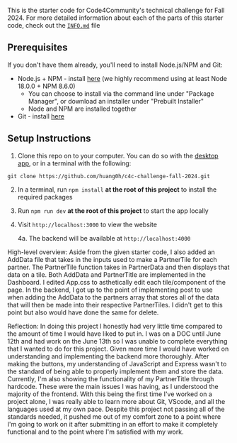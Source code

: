 This is the starter code for Code4Community's technical challenge for Fall 2024. 
For more detailed information about each of the parts of this starter code, check out the [`INFO.md`](INFO.md) file

## Prerequisites

If you don't have them already, you'll need to install Node.js/NPM and Git:
- Node.js + NPM - install [here](https://nodejs.org/en/download/package-manager) (we highly recommend using at least Node 18.0.0 + NPM 8.6.0)
   - You can choose to install via the command line under "Package Manager", or download an installer under "Prebuilt Installer"
   - Node and NPM are installed together
- Git - install [here](https://git-scm.com/downloads)

## Setup Instructions

1. Clone this repo on to your computer. You can do so with the [desktop app](https://desktop.github.com/), or in a terminal with the following:
```
git clone https://github.com/huang0h/c4c-challenge-fall-2024.git
```
2. In a terminal, run `npm install` **at the root of this project** to install the required packages
3. Run `npm run dev` **at the root of this project** to start the app locally
4. Visit `http://localhost:3000` to view the website
    
    4a. The backend will be available at `http://localhost:4000`


High-level overview:
   Aside from the given starter code, I also added an AddData file that takes in the inputs used to make a PartnerTile for each partner. The PartnerTile function takes in PartnerData and then displays that data on a tile. Both AddData and PartnerTitle are implemented in the Dashboard. I edited App.css to asthetically edit each tile/component of the page. In the backend, I got up to the point of implementing post to use when adding the AddData to the partners array that stores all of the data that will then be made into their respective PartnerTiles. I didn't get to this point but also would have done the same for delete.

Reflection:
   In doing this project I honestly had very little time compared to the amount of time I would have liked to put in. I was on a DOC until June 12th and had work on the June 13th so I was unable to complete everything that I wanted to do for this project. Given more time I would have worked on understanding and implementing the backend more thoroughly. After making the buttons, my understanding of JavaScript and Express wasn't to the standard of being able to properly implement them and store the data. Currently, I'm also showing the functionality of my PartnerTitle through hardcode. These were the main issues I was having, as I understood the majority of the frontend. With this being the first time I've worked on a project alone, I was really able to learn more about Git, VScode, and all the languages used at my own pace. Despite this project not passing all of the standards needed, it pushed me out of my comfort zone to a point where I'm going to work on it after submitting in an effort to make it completely functional and to the point where I'm satisfied with my work.
